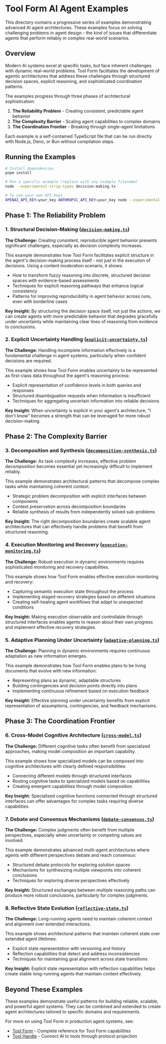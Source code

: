 # Tool Form AI Agent Examples

This directory contains a progressive series of examples demonstrating advanced AI agent architectures. These examples focus on solving challenging problems in agent design - the kind of issues that differentiate agents that perform reliably in complex real-world scenarios.

## Overview

Modern AI systems excel at specific tasks, but face inherent challenges with dynamic real-world problems. Tool Form facilitates the development of agentic architectures that address these challenges through structured decision spaces, explicit reasoning, and sophisticated coordination patterns.

The examples progress through three phases of architectural sophistication:

1. **The Reliability Problem** - Creating consistent, predictable agent behavior
2. **The Complexity Barrier** - Scaling agent capabilities to complex domains
3. **The Coordination Frontier** - Breaking through single-agent limitations

Each example is a self-contained TypeScript file that can be run directly with Node.js, Deno, or Bun without compilation steps.

## Running the Examples

```bash
# Install dependencies
pnpm install

# Run a specific example (replace with any example filename)
node --experimental-strip-types decision-making.ts

# To use your own API keys
OPENAI_API_KEY=your_key ANTHROPIC_API_KEY=your_key node --experimental-strip-types example-name.ts
```

## Phase 1: The Reliability Problem

### 1. Structural Decision-Making ([`decision-making.ts`](decision-making.ts))

**The Challenge:** Creating consistent, reproducible agent behavior presents significant challenges, especially as decision complexity increases.

This example demonstrates how Tool Form facilitates explicit structure in the agent's decision-making process itself - not just in the execution of decisions. Using a content moderation scenario, it shows:

- How to transform fuzzy reasoning into discrete, structured decision spaces with evidence-based assessments
- Techniques for explicit reasoning pathways that enhance logical consistency
- Patterns for improving reproducibility in agent behavior across runs, even with borderline cases

**Key Insight:** By structuring the decision space itself, not just the actions, we can create agents with more predictable behavior that degrades gracefully under uncertainty while maintaining clear lines of reasoning from evidence to conclusions.

### 2. Explicit Uncertainty Handling ([`explicit-uncertainty.ts`](explicit-uncertainty.ts))

**The Challenge:** Handling incomplete information effectively is a fundamental challenge in agent systems, particularly when confident decisions are required.

This example shows how Tool Form enables uncertainty to be represented as first-class data throughout the agent's reasoning process:

- Explicit representation of confidence levels in both queries and responses
- Structured disambiguation requests when information is insufficient
- Techniques for aggregating uncertain information into reliable decisions

**Key Insight:** When uncertainty is explicit in your agent's architecture, "I don't know" becomes a strength that can be leveraged for more robust decision-making.

## Phase 2: The Complexity Barrier

### 3. Decomposition and Synthesis ([`decomposition-synthesis.ts`](decomposition-synthesis.ts))

**The Challenge:** As task complexity increases, effective problem decomposition becomes essential yet increasingly difficult to implement reliably.

This example demonstrates architectural patterns that decompose complex tasks while maintaining coherent context:

- Strategic problem decomposition with explicit interfaces between components
- Context preservation across decomposition boundaries
- Reliable synthesis of results from independently solved sub-problems

**Key Insight:** The right decomposition boundaries create scalable agent architectures that can effectively handle problems that benefit from structured reasoning.

### 4. Execution Monitoring and Recovery ([`execution-monitoring.ts`](execution-monitoring.ts))

**The Challenge:** Robust execution in dynamic environments requires sophisticated monitoring and recovery capabilities.

This example shows how Tool Form enables effective execution monitoring and recovery:

- Capturing semantic execution state throughout the process
- Implementing staged recovery strategies based on different situations
- Creating self-healing agent workflows that adapt to unexpected conditions

**Key Insight:** Making execution observable and controllable through structured interfaces enables agents to reason about their own progress and implement effective recovery strategies.

### 5. Adaptive Planning Under Uncertainty ([`adaptive-planning.ts`](adaptive-planning.ts))

**The Challenge:** Planning in dynamic environments requires continuous adaptation as new information emerges.

This example demonstrates how Tool Form enables plans to be living documents that evolve with new information:

- Representing plans as dynamic, adaptable structures
- Building contingencies and decision points directly into plans
- Implementing continuous refinement based on execution feedback

**Key Insight:** Effective planning under uncertainty benefits from explicit representation of assumptions, contingencies, and feedback mechanisms.

## Phase 3: The Coordination Frontier

### 6. Cross-Model Cognitive Architecture ([`cross-model.ts`](cross-model.ts))

**The Challenge:** Different cognitive tasks often benefit from specialized approaches, making model composition an important capability.

This example shows how specialized models can be composed into cognitive architectures with clearly defined responsibilities:

- Connecting different models through structured interfaces
- Routing cognitive tasks to specialized models based on capabilities
- Creating emergent capabilities through model composition

**Key Insight:** Specialized cognitive functions connected through structured interfaces can offer advantages for complex tasks requiring diverse capabilities.

### 7. Debate and Consensus Mechanisms ([`debate-consensus.ts`](debate-consensus.ts))

**The Challenge:** Complex judgments often benefit from multiple perspectives, especially when uncertainty or competing values are involved.

This example demonstrates advanced multi-agent architectures where agents with different perspectives debate and reach consensus:

- Structured debate protocols for exploring solution spaces
- Mechanisms for synthesizing multiple viewpoints into coherent conclusions
- Techniques for exploring diverse perspectives effectively

**Key Insight:** Structured exchanges between multiple reasoning paths can produce more robust conclusions, particularly for complex judgments.

### 8. Reflective State Evolution ([`reflective-state.ts`](reflective-state.ts))

**The Challenge:** Long-running agents need to maintain coherent context and alignment over extended interactions.

This example shows architectural patterns that maintain coherent state over extended agent lifetimes:

- Explicit state representation with versioning and history
- Reflection capabilities that detect and address inconsistencies
- Techniques for maintaining goal alignment across state transitions

**Key Insight:** Explicit state representation with reflection capabilities helps create stable long-running agents that maintain context effectively.

## Beyond These Examples

These examples demonstrate useful patterns for building reliable, scalable, and powerful agent systems. They can be combined and extended to create agent architectures tailored to specific domains and requirements.

For more on using Tool Form in production agent systems, see:

- [Tool Form](https://github.com/toolcog/tool-form) - Complete reference for Tool Form capabilities
- [Tool Handle](https://github.com/toolcog/tool-handle) - Connect AI to tools through protocol projection
